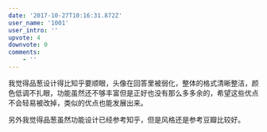 ```yaml
---
date: '2017-10-27T10:16:31.872Z'
user_name: '1001'
user_intro: ''
upvote: 4
downvote: 0
comments:
    - ''
---
```


我觉得品葱设计得比知乎要顺眼，头像在回答里被弱化，整体的格式清晰整洁，颜色低调不扎眼，功能虽然还不够丰富但是正好也没有那么多多余的，希望这些优点不会轻易被改掉，类似的优点也能发展出来。

另外我觉得品葱虽然功能设计已经参考知乎，但是风格还是参考豆瓣比较好。
